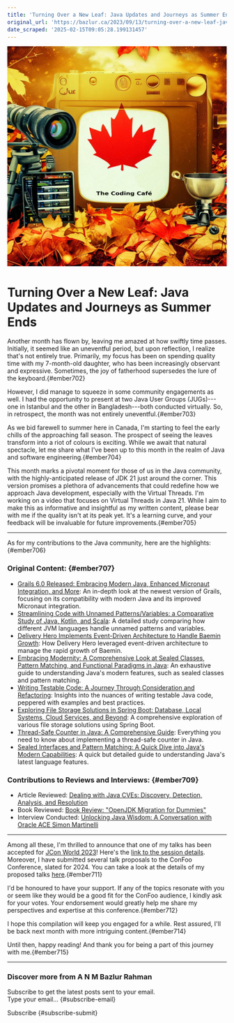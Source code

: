 ```yaml
---
title: 'Turning Over a New Leaf: Java Updates and Journeys as Summer Ends'
original_url: 'https://bazlur.ca/2023/09/13/turning-over-a-new-leaf-java-updates-and-journeys-as-summer-ends/'
date_scraped: '2025-02-15T09:05:28.199131457'
---
```


![](images/4c0e8e25-b0da-401c-9fa9-125711f1490e.png)

Turning Over a New Leaf: Java Updates and Journeys as Summer Ends
=================================================================

Another month has flown by, leaving me amazed at how swiftly time passes. Initially, it seemed like an uneventful period, but upon reflection, I realize that's not entirely true. Primarily, my focus has been on spending quality time with my 7-month-old daughter, who has been increasingly observant and expressive. Sometimes, the joy of fatherhood supersedes the lure of the keyboard.{#ember702}

However, I did manage to squeeze in some community engagements as well. I had the opportunity to present at two Java User Groups (JUGs)---one in Istanbul and the other in Bangladesh---both conducted virtually. So, in retrospect, the month was not entirely uneventful.{#ember703}

As we bid farewell to summer here in Canada, I'm starting to feel the early chills of the approaching fall season. The prospect of seeing the leaves transform into a riot of colours is exciting. While we await that natural spectacle, let me share what I've been up to this month in the realm of Java and software engineering.{#ember704}

This month marks a pivotal moment for those of us in the Java community, with the highly-anticipated release of JDK 21 just around the corner. This version promises a plethora of advancements that could redefine how we approach Java development, especially with the Virtual Threads. I'm working on a video that focuses on Virtual Threads in Java 21. While I aim to make this as informative and insightful as my written content, please bear with me if the quality isn't at its peak yet. It's a learning curve, and your feedback will be invaluable for future improvements.{#ember705}

*** ** * ** ***

As for my contributions to the Java community, here are the highlights:{#ember706}

### Original Content: {#ember707}

* [Grails 6.0 Released: Embracing Modern Java, Enhanced Micronaut Integration, and More](https://www.infoq.com/news/2023/08/grails-6-released/?itm_source=infoq&itm_campaign=user_page&itm_medium=link): An in-depth look at the newest version of Grails, focusing on its compatibility with modern Java and its improved Micronaut integration.
* [Streamlining Code with Unnamed Patterns/Variables: a Comparative Study of Java, Kotlin, and Scala](https://www.infoq.com/articles/comparative-study-java-kotlin-scala/?itm_source=infoq&itm_campaign=user_page&itm_medium=link): A detailed study comparing how different JVM languages handle unnamed patterns and variables.
* [Delivery Hero Implements Event-Driven Architecture to Handle Baemin Growth](https://www.infoq.com/news/2023/09/delivery-hero-uses-eda/?itm_source=infoq&itm_campaign=user_page&itm_medium=link): How Delivery Hero leveraged event-driven architecture to manage the rapid growth of Baemin.
* [Embracing Modernity: A Comprehensive Look at Sealed Classes, Pattern Matching, and Functional Paradigms in Java](https://foojay.io/today/embracing-modernity-a-comprehensive-look-at-sealed-classes-pattern-matching-and-functional-paradigms-in-java/): An exhaustive guide to understanding Java's modern features, such as sealed classes and pattern matching.
* [Writing Testable Code: A Journey Through Consideration and Refactoring](https://foojay.io/today/writing-testable-code-a-journey-through-consideration-and-refactoring/): Insights into the nuances of writing testable Java code, peppered with examples and best practices.
* [Exploring File Storage Solutions in Spring Boot: Database, Local Systems, Cloud Services, and Beyond](https://foojay.io/today/exploring-file-storage-solutions-in-spring-boot-database-local-systems-cloud-services-and-beyond/): A comprehensive exploration of various file storage solutions using Spring Boot.
* [Thread-Safe Counter in Java: A Comprehensive Guide](https://foojay.io/today/thread-safe-counter-in-java-a-comprehensive-guide/): Everything you need to know about implementing a thread-safe counter in Java.
* [Sealed Interfaces and Pattern Matching: A Quick Dive into Java's Modern Capabilities](https://foojay.io/today/sealed-interfaces-and-pattern-matching-a-quick-dive-into-javas-modern-capabilities/): A quick but detailed guide to understanding Java's latest language features.

### Contributions to Reviews and Interviews: {#ember709}

* Article Reviewed: [Dealing with Java CVEs: Discovery, Detection, Analysis, and Resolution](https://www.infoq.com/articles/dealing-with-java-cves/?itm_source=infoq&itm_campaign=user_page&itm_medium=link)
* Book Reviewed: [Book Review: "OpenJDK Migration for Dummies"](https://foojay.io/today/book-review-openjdk-migration-for-dummies/)
* Interview Conducted: [Unlocking Java Wisdom: A Conversation with Oracle ACE Simon Martinelli](https://foojay.io/today/unlocking-java-wisdom-a-conversation-with-oracle-ace-simon-martinelli/)

*** ** * ** ***

Among all these, I'm thrilled to announce that one of my talks has been accepted for [JCon World 2023](https://2023.world.jcon.one/)! Here's the [link to the session details](https://sched.co/1RRWg). Moreover, I have submitted several talk proposals to the ConFoo Conference, slated for 2024. You can take a look at the details of my proposed talks [here](https://confoo.ca/en/2024/call-for-papers/speaker/a-n-m-bazlur-rahman-1).{#ember711}

I'd be honoured to have your support. If any of the topics resonate with you or seem like they would be a good fit for the ConFoo audience, I kindly ask for your votes. Your endorsement would greatly help me share my perspectives and expertise at this conference.{#ember712}

I hope this compilation will keep you engaged for a while. Rest assured, I'll be back next month with more intriguing content.{#ember714}

Until then, happy reading! And thank you for being a part of this journey with me.{#ember715}  

*** ** * ** ***

### Discover more from A N M Bazlur Rahman

Subscribe to get the latest posts sent to your email.  
Type your email... {#subscribe-email}

Subscribe {#subscribe-submit}

